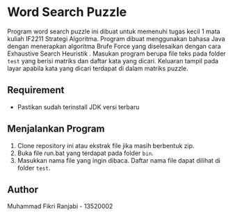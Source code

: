 # Word Search Puzzle
Program word search puzzle ini dibuat untuk memenuhi tugas kecil 1 mata kuliah IF2211 Strategi Algoritma. Program dibuat menggunakan bahasa Java dengan menerapkan algoritma Brufe Force yang diselesaikan dengan
cara Exhaustive Search Heuristik . Masukan program berupa file teks pada folder `test` yang berisi matriks dan daftar kata yang dicari. Keluaran tampil pada layar apabila kata yang dicari terdapat di dalam matriks puzzle.

## Requirement
- Pastikan sudah terinstall JDK versi terbaru

## Menjalankan Program
1. Clone repository ini atau ekstrak file jika masih berbentuk zip.
2. Buka file run.bat yang terdapat pada folder `bin`.
3. Masukkan nama file yang ingin dibaca. Daftar nama file dapat dilihat di folder `test`.

## Author
Muhammad Fikri Ranjabi - 13520002

